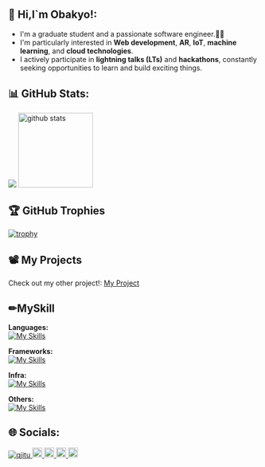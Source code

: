 ## 👋 Hi,I`m Obakyo!:
  - I'm a graduate student and a passionate software engineer.🧑‍🎓
  - I'm particularly interested in **Web development**, **AR**, **IoT**, **machine learning**, and **cloud technologies**.  
  - I actively participate in **lightning talks (LTs)** and **hackathons**, constantly seeking opportunities to learn and build exciting things.

## 📊 GitHub Stats:
  ![](https://github-profile-summary-cards.vercel.app/api/cards/profile-details?username=qjitu&theme=2077)
  <img alt="github stats" height="150px" src="https://github-readme-stats.vercel.app/api?username=qjitu&count_private=true&show_icons=true&show_icons=true&theme=tokyonight" />
  

## 🏆 GitHub Trophies
  [![trophy](https://github-profile-trophy.vercel.app/?username=qjitu&theme=darkhub)](https://github.com/ryo-ma/github-profile-trophy)

## 📽️ My Projects
Check out my other project!: [My Project](https://github.com/qjitu/output)
  
## ✏MySkill
  **Languages:**<br>
  [![My Skills](https://skillicons.dev/icons?i=c,cs,java,python,html,css,js,ts,php)](https://skillicons.dev)

  **Frameworks:**<br>
  [![My Skills](https://skillicons.dev/icons?i=react,next,laravel,bootstrap,pytorch,tensorflow)](https://skillicons.dev)

  **Infra:**<br>
  [![My Skills](https://skillicons.dev/icons?i=docker,mysql,sqlite)](https://skillicons.dev)
  
  **Others:**<br>
  [![My Skills](https://skillicons.dev/icons?i=github,githubactions,linux)](https://skillicons.dev)


## 🌐 Socials:
  <p align="left">
  <a href="https://github.com/qjitu/obakyo/">
    <img src="https://komarev.com/ghpvc/?username=qjitu" alt="qjitu" />
  </a>
  <a href="http://x.com/obakyo0000">
    <img height="20" src="https://img.shields.io/twitter/follow/obaky0000?label=x&logo=x&style=flat" />
  </a>
  <a href="https://github.com/qjitu">
    <img height="20" src="https://img.shields.io/github/followers/qjitu?label=follow&logo=github&style=flat" />
  </a>
  <a href="http://qiita.com/obakyo">
    <img height="20" src="https://qiita-badge.apiapi.app/s/obakyo/posts.svg" />
  </a>
  <//qiita.com/obakyo">
    <img height="20" src="https://qiita-badge.apiapi.app/s/obakyo/contributions.svg" />
  </a>
</p>
